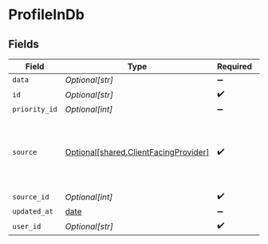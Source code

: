 # ProfileInDb


## Fields

| Field                                                                                    | Type                                                                                     | Required                                                                                 | Description                                                                              |
| ---------------------------------------------------------------------------------------- | ---------------------------------------------------------------------------------------- | ---------------------------------------------------------------------------------------- | ---------------------------------------------------------------------------------------- |
| `data`                                                                                   | *Optional[str]*                                                                          | :heavy_minus_sign:                                                                       | N/A                                                                                      |
| `id`                                                                                     | *Optional[str]*                                                                          | :heavy_check_mark:                                                                       | N/A                                                                                      |
| `priority_id`                                                                            | *Optional[int]*                                                                          | :heavy_minus_sign:                                                                       | N/A                                                                                      |
| `source`                                                                                 | [Optional[shared.ClientFacingProvider]](undefined/models/shared/clientfacingprovider.md) | :heavy_check_mark:                                                                       | A vendor, a service, or a platform which Vital can connect with.                         |
| `source_id`                                                                              | *Optional[int]*                                                                          | :heavy_check_mark:                                                                       | N/A                                                                                      |
| `updated_at`                                                                             | [date](https://docs.python.org/3/library/datetime.html#date-objects)                     | :heavy_minus_sign:                                                                       | N/A                                                                                      |
| `user_id`                                                                                | *Optional[str]*                                                                          | :heavy_check_mark:                                                                       | N/A                                                                                      |